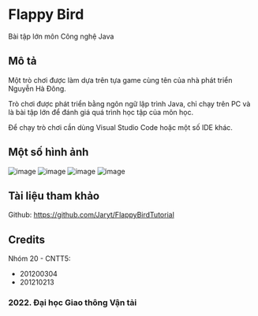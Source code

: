 # Flappy Bird
Bài tập lớn môn Công nghệ Java

## Mô tả
Một trò chơi được làm dựa trên tựa game cùng tên của nhà phát triển Nguyễn Hà Đông.

Trò chơi được phát triển bằng ngôn ngữ lập trình Java, chỉ chạy trên PC và là bài tập lớn để đánh giá quá trình học tập của môn học.

Để chạy trò chơi cần dùng Visual Studio Code hoặc một số IDE khác.

## Một số hình ảnh
![image](https://user-images.githubusercontent.com/85392867/163222904-8208606e-437b-49d3-82a8-5036878faaa4.png)
![image](https://user-images.githubusercontent.com/85392867/163222919-453ff749-87b3-4332-86bd-4febf4a29e0c.png)
![image](https://user-images.githubusercontent.com/85392867/163222937-87d2853c-2694-4ed7-88c5-081bcb6bdde3.png)
![image](https://user-images.githubusercontent.com/85392867/163222942-2e2421c9-43d1-43f8-a909-5fc63c0513f7.png)

## Tài liệu tham khảo

Github: https://github.com/Jaryt/FlappyBirdTutorial

## Credits
Nhóm 20 - CNTT5:

  * 201200304
  * 201210213

### 2022. Đại học Giao thông Vận tải
